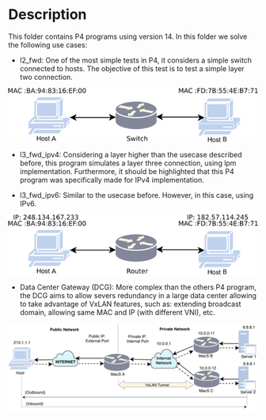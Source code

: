 # Description

This folder contains P4 programs using version 14. In this folder we solve the following use cases:

- l2_fwd: One of the most simple tests in P4, it considers a simple switch connected to hosts. The objective of this test is to test a simple layer two connection.

<p align="center">
  <img src="../images/macsad_l2.png">
</p>

- l3_fwd_ipv4: Considering a layer higher than the usecase described before, this program simulates a layer three connection, using lpm implementation. Furthermore, it should be highlighted that this P4 program was specifically made for IPv4 implementation.

- l3_fwd_ipv6: Similar to the usecase before. However, in this case, using IPv6.

<p align="center">
  <img src="../images/macsad_ipv4.png">
</p>

- Data Center Gateway (DCG): More complex than the others P4 program, the DCG aims to allow severs redundancy in a large data center allowing to take advantage of VxLAN features, such as: extending broadcast domain, allowing same MAC and IP (with different VNI), etc.

<p align="center">
  <img src="../images/macsad_dcg.png">
</p>

